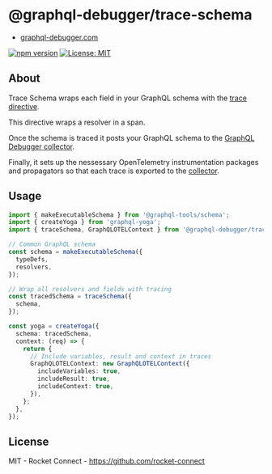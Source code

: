 # @graphql-debugger/trace-schema

- [graphql-debugger.com](http://www.graphql-debugger.com)

[![npm version](https://badge.fury.io/js/@graphql-debugger%2Fui.svg)](https://badge.fury.io/js/@graphql-debugger%2Ftrace-schema) [![License: MIT](https://img.shields.io/badge/License-MIT-yellow.svg)](https://opensource.org/licenses/MIT)

## About

Trace Schema wraps each field in your GraphQL schema with the [trace directive](https://github.com/rocket-connect/graphql-otel).

This directive wraps a resolver in a span.

Once the schema is traced it posts your GraphQL schema to the [GraphQL Debugger collector](https://github.com/rocket-connect/graphql-debugger/tree/main/packages/collector-proxy).

Finally, it sets up the nessessary OpenTelemetry instrumentation packages and propagators so that each trace is exported to the [collector](https://github.com/rocket-connect/graphql-debugger/tree/main/packages/collector-proxy).

## Usage

```ts
import { makeExecutableSchema } from '@graphql-tools/schema';
import { createYoga } from 'graphql-yoga';
import { traceSchema, GraphQLOTELContext } from '@graphql-debugger/trace-schema';

// Common GraphQL schema
const schema = makeExecutableSchema({
  typeDefs,
  resolvers,
});

// Wrap all resolvers and fields with tracing
const tracedSchema = traceSchema({
  schema,
});

const yoga = createYoga({
  schema: tracedSchema,
  context: (req) => {
    return {
      // Include variables, result and context in traces
      GraphQLOTELContext: new GraphQLOTELContext({
        includeVariables: true,
        includeResult: true,
        includeContext: true,
      }),
    };
  },
});
```

## License

MIT - Rocket Connect - https://github.com/rocket-connect
